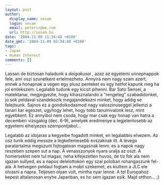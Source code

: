 ```yaml
---
layout: post
author:
  display_name: sesam
  login: sesam
  email: petersz@me.com
  url: http://sesam.hu
date: '2004-11-09 11:34:40 +0100'
date_gmt: '2004-11-09 02:34:40 +0100'
tags:
- Japan
- Human Interest
comments: []
---
```


Lassan de biztosan haladunk a _daigakusai_ , azaz az egyetemi unnepnappok fele, ami oszi szunetkent ertelmezheto. Annyira nem nagy szam azert, ennek a honapnak a vegen egy plusz penteket es egy hetfot kapunk meg ha jol emlekszem. Legalabb tudunk egy kicsit pihenni. Bar Sato Sensei, a matektanar, megjegyezte, hogy kihasznalando a "rengeteg" szabadidonket, jo sok peldaval szandekozik megajandekozni minket, hogy addig se felejtsunk. Sajnos ez a gondolkodasmod nagy valoszinuseggel jellemzi a tanari kar egeszet, ugyhogy lehet, hogy tobb tanulnivalonk lesz, mint egyebkent. Ez annyibol nem csoda, hogy mar csak egy honap van hatra a decemberi vizsgakig (dec. 6-9), amelyek eredmenye a legjelentosebb az egyetemi elhelyezes szempontjabol...

Legalabb az idojaras a kegyeibe fogadott minket, en legalabbis elvezem. Az osz tunik eddig messze a legkellemesebb evszaknak itt. A levego paratartalma megszunt fojtogatoan magasnak lenni, es a napok nagy reszeben szepen sut a nap. A venasszonyok nyara uralja az oszt. A homerseklet nem tul magas, neha kifejezetten huvos, de tiz fok ala nem igazan sullyed, es a napos delelottokon egy szal poloban rohangaszunk fel-ala. A hetvegen peldaul fogtam a mobil szekemet, es kiultem a JLC ele olvasni a napra. Teljesen olyan volt, mintha nyar lenne. A tel Europahoz kepest altalanosan enyhe Japanban, es ho sem igazan esik. Majd otthon... ;)
